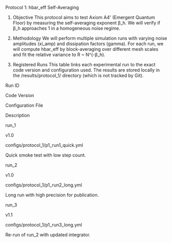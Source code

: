 Protocol 1: hbar_eff Self-Averaging
1. Objective
This protocol aims to test Axiom A4' (Emergent Quantum Floor) by measuring the self-averaging exponent β_h. We will verify if β_h approaches 1 in a homogeneous noise regime.

2. Methodology
We will perform multiple simulation runs with varying noise amplitudes (xi_amp) and dissipation factors (gamma). For each run, we will compute hbar_eff by block-averaging over different mesh scales and fit the relative variance to R ~ N^(-β_h).

3. Registered Runs
This table links each experimental run to the exact code version and configuration used. The results are stored locally in the /results/protocol_1/ directory (which is not tracked by Git).

Run ID

Code Version

Configuration File

Description

run_1

v1.0

configs/protocol_1/p1_run1_quick.yml

Quick smoke test with low step count.

run_2

v1.0

configs/protocol_1/p1_run2_long.yml

Long run with high precision for publication.

run_3

v1.1

configs/protocol_1/p1_run3_long.yml

Re-run of run_2 with updated integrator.


